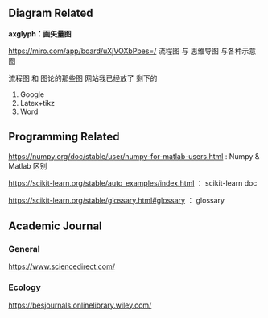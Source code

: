 ## Diagram Related

**axglyph：画矢量图**

https://miro.com/app/board/uXjVOXbPbes=/ 流程图 与 思维导图 与各种示意图

流程图 和 图论的那些图 网站我已经放了 剩下的 

1. Google 
2. Latex+tikz 
3. Word

## Programming Related

https://numpy.org/doc/stable/user/numpy-for-matlab-users.html : Numpy & Matlab 区别

https://scikit-learn.org/stable/auto_examples/index.html ： scikit-learn doc

https://scikit-learn.org/stable/glossary.html#glossary ： glossary

## Academic Journal

### General

https://www.sciencedirect.com/

### Ecology

https://besjournals.onlinelibrary.wiley.com/